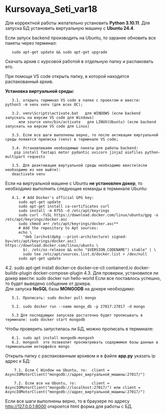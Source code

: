 # Kursovaya_Seti_var18
Для корректной работы желательно установить **Python 3.10.11**. Для запуска БД установить виртуальную машину с **Ubuntu 24.4**.

Если запуск backend производить на Ubuntu, то заранее обновить все пакеты через терминал:

       sudo apt-get update && sudo apt-get upgrade
       
Скачать архив с курсовой работой в отдельную папку и распаковать его.

При помощи VS code открыть папку, в которой находится распакованный архив.

**Установка виртуальной среды:**

   
       3.1. открыть терминал VS code в папке с проектом и ввести:    python3 -m venv venv (для всех ОС);
   
       3.2. venv\Scripts\activate.bat   для WINDOWS (если backend запускать на версии VS code для Windows)
          или source venv/bin/activate   для LINUX(Ubuntu) (если backend запускать на версии VS code для Linux)
   
       3.3. Если все шаги выполнены верно, то после активации виртуальной среды появится приписка (venv) в терминале VS code;
   
       3.4. Устанавливаем необходимые пакеты для работы backend:
        pip install fastapi motor pydantic uvicorn jinja2 aiofiles python-multipart requests
   
       3.5. Для деактивации виртуальной среды необходимо ввести(если необходимо из нее выйти):
       deactivate venv
Если на виртуальной машине с Ubuntu **не установлен докер**, то необходимо выполнить следующие команды в терминале Ubuntu:

       4.1. # Add Docker's official GPG key:
          sudo apt-get update
          sudo apt-get install ca-certificates curl
          sudo install -m 0755 -d /etc/apt/keyrings
          sudo curl -fsSL https://download.docker.com/linux/ubuntu/gpg -o /etc/apt/keyrings/docker.asc
          sudo chmod a+r /etc/apt/keyrings/docker.asc**
          # Add the repository to Apt sources:
          echo \
            "deb [arch=$(dpkg --print-architecture) signed-by=/etc/apt/keyrings/docker.asc] https://download.docker.com/linux/ubuntu \
            $(. /etc/os-release && echo "$VERSION_CODENAME") stable" | \
            sudo tee /etc/apt/sources.list.d/docker.list > /dev/null
          sudo apt-get update
   
4.2. 
       sudo apt-get install docker-ce docker-ce-cli containerd.io docker-buildx-plugin docker-compose-plugin
4.3. Для проверки, установился ли докер ввести: 
            sudo docker run hello-world
Если все поставлось успешно, то будет выведено собщение от докера.            
Для запуска **NoSQL** базы **MONGODB** на докере необходимо:

       5.1. Прописать: sudo docker pull mongo
   
       5.2. sudo docker run --name mongo_db -p 27017:27017 -d mongo

       5.3 Для последующих запусков достаточно будет прописывать в терминале: sudo docker start mongodb

Чтобы проверить запустилась ли БД, можно прописать в терминале:

       6.1. sudo apt install mongodb-mongosh
       6.2. mongosh  это позвволит просматривать содержимое базы данных в терминальном интерфейсе mongo

Открыть папку с распакованным архивом и в файле **app.py** указать ip адрес к БД:

        7.1. Если С Window на Ubuntu, то:  client = AsyncIOMotorClient("mongodb://адрес_виртуальной_машины:27017/")
   
        7.2. Если все на Ubuntu, то:       client = AsyncIOMotorClient("mongodb://localhost:27017/") или client = AsyncIOMotorClient("mongodb://адрес_виртуальной_машины:27017/")

Если все шаги выполнены верно, то в браузере по адресу http://127.0.0.1:8000 откроется html форма для работы с БД.
